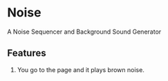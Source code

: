 # Noise

A Noise Sequencer and Background Sound Generator

## Features

1. You go to the page and it plays brown noise.
